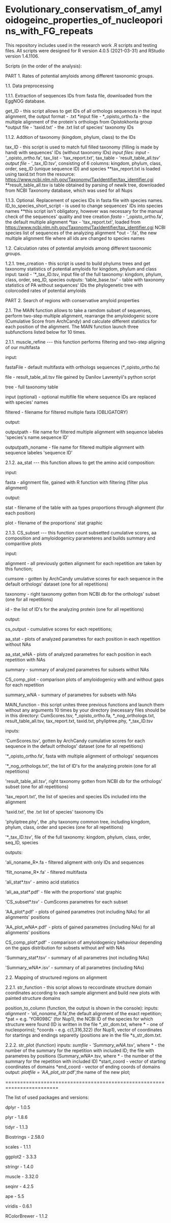 # Evolutionary_conservatism_of_amyloidogeinc_properties_of_nucleoporins_with_FG_repeats
This repository includes used in the research work .R scripts and testing files.
All scripts were designed for R version 4.0.5 (2021-03-31) and RStudio version 1.4.1106.

Scripts (in the order of the analysis):

PART 1. Rates of potential amyloids among different taxonomic groups.

1.1. Data preprocessing

1.1.1. Extraction of sequences IDs from fasta file, downloaded from the EggNOG database. 

get_ID - this script allows to get IDs of all orthologs sequences in the input alignment, the output format - .txt
*input file - *_opisto_ortho.fa - the multiple alignment of the protein's orthologs from Opistokhonta group
*output file - 'taxid.txt' - the .txt list of species' taxonomy IDs

1.1.2. Addtion of taxonomy (kingdom, phylum, class) to the IDs

tax_ID - this script is used to match full filled taxonomy (filling is made by hand) with sequences' IDs (without taxonomy IDs)
*input files: input - '*_opisto_ortho.fa', tax_list - 'tax_report.txt', tax_table - 'result_table_all.tsv'
*output file - '*_tax_ID.tsv', consisting of 6 columns: kingdom, phylum, class, order, seq_ID (unique sequence ID) and species
**tax_report.txt is loaded using taxid.txt from the resource: https://www.ncbi.nlm.nih.gov/Taxonomy/TaxIdentifier/tax_identifier.cgi
**result_table_all.tsv is table obtained by parsing of newik tree, downloaded from NCBI Taxonomy database, which was used for all Nups

1.1.3. Optional. Replacement of species IDs in fasta file with species names.
ID_to_species_short_script - is used to change sequences' IDs into species names
**this script isn't obligatory, however was necessary for the manual check of the sequences' quality and tree creation
*fasta - '*_opisto_ortho.fa', the default multiple alignment 
*tax - 'tax_report.txt', loaded from https://www.ncbi.nlm.nih.gov/Taxonomy/TaxIdentifier/tax_identifier.cgi NCBI species list of sequences of the analyzing alignment
*out - '.fa', the new multiple alignment file where all ids are changed to species names

1.2. Calculation rates of potential amyloids among different taxonomic groups.

1.2.1. tree_creation - this script is used to build phylums trees and get taxonomy statistics of potential amyloids for kingdom, phylum and class
input:
taxid - '*_tax_ID.tsv, input file of the full taxonomy: kingdom, phylum, class, order, seq_ID, species
outputs:
'table_base.tsv' - table with taxonomy statistics of PA without sequences' IDs
the phylogenetic tree with colorcoded rates of potential amyloids


PART 2. Search of regions with conservative amyloid properties

2.1. The MAIN function allows to take a ramdom subset of sequenses, perform two-step multiple alignment, rearrange the amyloidogenic score (Cumulative Score from ArchCandy) and calculate different statistics for each position of the alignment.
The MAIN function launch three subfunctions listed below for 10 times.

2.1.1. muscle_refine --- this function performs filtering and two-step aligning of our multifasta 

input:

fastaFile - default multifasta with orthologs sequences (*_opisto_ortho.fa)

file - result_table_all.tsv file gained by Danilov Lavrentyii's python script

tree - full taxonomy table

input (optional) - optional multifile file where sequence IDs are replaced with species' names

filtered - filename for filtered multiple fasta (OBLIGATORY)

output:

outputpath - file name for filtered multiple alignment with sequence labeles 'species's name.sequence ID'

outputpath_noname - file name for filtered multiple alignment with sequence labeles 'sequence ID'

2.1.2. aa_stat --- this function allows to get the amino acid composition:

input:

fasta - alignment file, gained with R function with filtering (filter plus alignment)

output:

stat - filename of the table with aa types proportions through alignment (for each position)

plot - filename of the proportions' stat graphic

2.1.3. CS_subset --- this function count subsetted cumulative scores, aa composition and amyloidogenicy parameteres and builds summary and comparitive plots

input:

alignment - all previously gotten alignment for each repetition are taken by this function;

cumsore - gotten by ArchCandy umulative scores for each sequence in the default orthologs' dataset (one for all repetitions)

taxonomy - right taxonomy gotten from NCBI db for the orthologs' subset (one for all repetitions)

id - the list of ID's for the analyzing protein (one for all repetitions)

output:

cs_output - cumulative scores for each repetitions;

aa_stat - plots of analyzed parametres for each position in each repetition without NAs

aa_stat_wNA - plots of analyzed parametres for each position in each repetition with NAs

summary - summary of analyzed parametres for subsets withot NAs

CS_comp_plot - comparison plots of amyloidogenicy with and without gaps for each repetition

summary_wNA - summary of parametres for subsets with NAs


MAIN_function - this script unites three previous functions and launch them without any arguments 10 times by your directory (necessary files should be in this directory: 
CumScores.tsv, *_opisto_ortho.fa, *_nog_orthologs.txt, result_table_all.tsv, tax_report.txt, taxid.txt, phyliptree.phy, *_tax_ID.tsv

inputs:

'CumScores.tsv', gotten by ArchCandy cumulative scores for each sequence in the default orthologs' dataset (one for all repetitions)

'*_opisto_ortho.fa', fasta with multiple alignment of orthologs' sequences

'*_nog_orthologs.txt', the list of ID's for the analyzing protein (one for all repetitions)

'result_table_all.tsv', right taxonomy gotten from NCBI db for the orthologs' subset (one for all repetitions)

'tax_report.txt', the list of species and species IDs included into the alignment

'taxid.txt', the .txt list of species' taxonomy IDs

'phyliptree.phy', the .phy taxonomy common tree, including kingdom, phylum, class, order and species (one for all repetitions)

'*_tax_ID.tsv', file of the full taxonomy: kingdom, phylum, class, order, seq_ID, species

outputs:

'ali_noname_R*.fa - filtered aligment with only IDs and sequences

'filt_noname_R*.fa' - filtered multifasta

'ali_stat*.tsv' - amino acid statistics

'ali_aa_stat*.pdf' - file with the proportions' stat graphic

'CS_subset*.tsv' - CumScores parametres for each subset

'AA_plot*.pdf' - plots of gained parametres (not including NAs) for all alignments' positions

'AA_plot_wNA*.pdf' - plots of gained parametres (including NAs) for all alignments' positions

CS_comp_plot*.pdf' - comparison of amyloidogenicy behaviour depending on the gaps distribution for subsets without anf with NAs

'Summary_stat*.tsv' - summary of all parametres (not including NAs)

'Summary_wNA*.isv' - summary of all parametres (including NAs)


2.2. Mapping of structured regions on alignment

2.2.1. str_function - this script allows to reccordinate structure domain coordinates according to each sample alignment and build new plots with painted structure domains

position_to_column (function, the output is shown in the console):
inputs:
*alignment - 'ali_noname_R*.fa',the default alignment of the exact repetition; 
*pat = e.g. 'YOR098C' (for  Nup1), the NCBI ID of the species for which structure were found (ID is written in the file *_str_dom.txt, where * - one of nucleoporins); 
*coords - e.g. c(1,316,322) (for Nup1), vector of coordinates for startings and endings separetly (positions are in the file *s_str_dom.txt.

2.2.2. str_plot (function)
inputs:
*sumfile - 'Summary_wNA*.tsv', where * - the number of the summary for the repetition with included ID; the file with parametres by positions (Summary_wNA*.tsv, where * - the number of the summary for the repetition with included ID)
*start_coord - vector of starting coordinates of domains
*end_coord - vector of ending coords of domains
output:
*plotfile = 'AA_plot_str*.pdf',the name of the new plot;
  
  
========================================================================

The list of used packages and versions:

dplyr - 1.0.5

plyr - 1.8.6

tidyr - 1.1.3

Biostrings - 2.58.0

scales - 1.1.1

ggplot2 - 3.3.3

stringr - 1.4.0

muscle - 3.32.0

seqinr - 4.2.5

ape - 5.5

viridis - 0.6.1

RColorBrewer - 1.1.2


